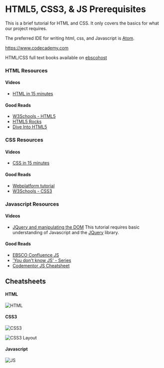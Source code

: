 HTML5, CSS3, & JS Prerequisites
=================
This is a brief tutorial for HTML and CSS. It only covers the basics for what our project requires.

The preferred IDE for writing html, css, and Javascript is [Atom](www.atom.io).

https://www.codecademy.com

HTML/CSS full text books available on [ebscohost](http://web.b.ebscohost.com/ehost/results?vid=9&sid=24ea5174-5856-4de6-86c3-f213ed8800c5%40sessionmgr104&bquery=html&bdata=JmRiPWUyMzB4d3cmZGI9ZTIyMHh3dyZkYj1ubGViayZkYj1lMjUweHd3JmRsaTA9TkwmZGx2MD1ZJmRsZDA9bmxlYmsmdHlwZT0wJnNpdGU9ZWhvc3QtbGl2ZQ%3d%3d)

### HTML Resources
#### Videos
* [HTML in 15 minutes](https://www.youtube.com/watch?v=Ggh_y-33Eso)

#### Good Reads
* [W3Schools - HTML5](http://www.w3schools.com/html/html5_intro.asp)
* [HTML5 Rocks](http://www.html5rocks.com/)
* [Dive Into HTML5](http://diveintohtml5.info/)

### CSS Resources
#### Videos
 * [CSS in 15 minutes](https://www.youtube.com/watch?v=eukjOYgHsHk&t=185s)

#### Good Reads
  * [Webplatform tutorial](https://www.webplatform.org/docs/css/tutorials/)
  * [W3Schools - CSS3](http://www.w3schools.com/css/css3_intro.asp)

### Javascript Resources
#### Videos
 * [JQuery and manipulating the DOM](https://www.youtube.com/watch?v=0m5ytkr25ug) This tutorial requires basic understanding of Javascript and the [JQuery](https://jquery.com/) library.

#### Good Reads
  * [EBSCO Confluence JS](http://confluence/pages/viewpage.action?title=UI-210%3A+Javascript+Basics&spaceKey=entarch)
  * ['You don't know JS' - Series](https://github.com/getify/You-Dont-Know-JS)
  * [Codementor JS Cheatsheet](https://www.codementor.io/johnnyb/javascript-cheatsheet-fb54lz08k)

## Cheatsheets

#### HTML
![HTML](http://www.hostingreviewbox.com/wp-content/uploads/2016/02/html5-cheat-sheet-1.png)

#### CSS3

![CSS3](https://cdn.makeawebsitehub.com/wp-content/uploads/2016/05/css-cheat-sheet-2016-1.jpg)

![CSS3 Layout](https://helpx.adobe.com/dreamweaver/how-to/use-css-to-style-divs/_jcr_content/main-pars/learn_multi_column_4/multi-column-2/image_1.img.png/box-model.png)

#### Javascript

![JS](http://www.themespad.com/wp-content/uploads/2015/02/javascript-cheat-sheet.png)
